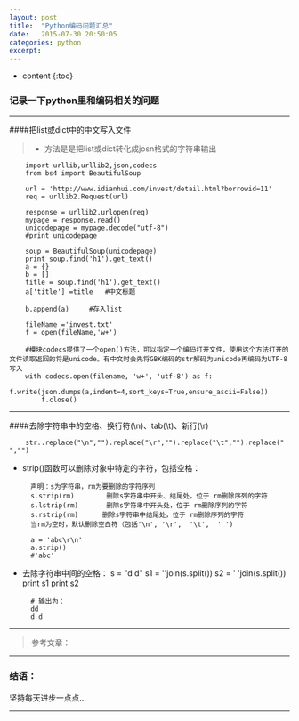 ```yaml
---
layout: post
title:  "Python编码问题汇总"
date:   2015-07-30 20:50:05
categories: python
excerpt: 
---
```


* content
{:toc}


### 记录一下python里和编码相关的问题

---

####把list或dict中的中文写入文件

> * 方法是是把list或dict转化成josn格式的字符串输出
            
        import urllib,urllib2,json,codecs
        from bs4 import BeautifulSoup  
            
        url = 'http://www.idianhui.com/invest/detail.html?borrowid=11'
        req = urllib2.Request(url)
            
        response = urllib2.urlopen(req)
        mypage = response.read()
        unicodepage = mypage.decode("utf-8")
        #print unicodepage
      
        soup = BeautifulSoup(unicodepage)
        print soup.find('h1').get_text()
        a = {}
        b = []
        title = soup.find('h1').get_text()
        a['title'] =title   #中文标题
        
        b.append(a)     #存入list
        
        fileName ='invest.txt'
        f = open(fileName,'w+')
        
        #模块codecs提供了一个open()方法，可以指定一个编码打开文件，使用这个方法打开的文件读取返回的将是unicode。有中文时会先将GBK编码的str解码为unicode再编码为UTF-8写入
        with codecs.open(filename, 'w+', 'utf-8') as f:
            f.write(json.dumps(a,indent=4,sort_keys=True,ensure_ascii=False))
            f.close()
        
        
---        

####去除字符串中的空格、换行符(\n)、tab(\t)、新行(\r)

        str..replace("\n","").replace("\r","").replace("\t","").replace(" ","")
        
* strip()函数可以删除对象中特定的字符，包括空格：

        声明：s为字符串，rm为要删除的字符序列
        s.strip(rm)        删除s字符串中开头、结尾处，位于 rm删除序列的字符
        s.lstrip(rm)       删除s字符串中开头处，位于 rm删除序列的字符
        s.rstrip(rm)      删除s字符串中结尾处，位于 rm删除序列的字符
        当rm为空时，默认删除空白符（包括'\n', '\r',  '\t',  ' ')
        
        a = 'abc\r\n'
        a.strip()
        #'abc'

        
* 去除字符串中间的空格：
        s = "d      d"
        s1 = ''join(s.split())
        s2 = ' 'join(s.split())
        print s1
        print s2 
        
        # 输出为：
        dd
        d d       
        
---

> 参考文章：

---

### 结语：

坚持每天进步一点点...

---
